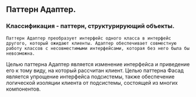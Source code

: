 ## Паттерн Адаптер.
### Классификация - паттерн, структурирующий объекты.

`
Паттерн Адаптер преобразует интерфейс одного класса в интерфейс другого, который ожидают клиенты. Адаптер
обеспечивает совместную работу классов с несовместимыми интерфейсами, которая без него была бы невозможна.
`

Целью паттерна Адаптер является изменение интерфейса и приведение его к тому виду, на который рассчитан клиент.
Целью паттерна Фасад является упрощение интерфейса подсистемы, также обеспечение логической изоляции клиента
от подсистемы, состоящей из многих компонентов.